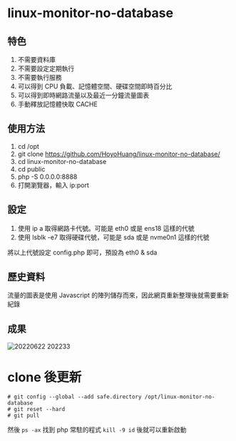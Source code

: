 # linux-monitor-no-database

## 特色

1. 不需要資料庫
2. 不需要設定定期執行
3. 不需要執行服務
4. 可以得到 CPU 負載、記憶體空間、硬碟空間即時百分比
5. 可以得到即時網路流量以及最近一分鐘流量圖表
6. 手動釋放記憶體快取 CACHE

## 使用方法

1. cd /opt
2. git clone https://github.com/HoyoHuang/linux-monitor-no-database/
3. cd linux-monitor-no-database
4. cd public
5. php -S 0.0.0.0:8888
6. 打開瀏覽器，輸入 ip:port

## 設定

1. 使用 ip a 取得網路卡代號。可能是 eth0 或是 ens18 這樣的代號
2. 使用 lsblk -e7 取得硬碟代號，可能是 sda 或是 nvme0n1 這樣的代號

將以上代號設定 config.php 即可，預設為 eth0 & sda

## 歷史資料

流量的圖表是使用 Javascript 的陣列儲存而來，因此網頁重新整理後就需要重新紀錄

## 成果

![20220622 202233](https://user-images.githubusercontent.com/20652669/175028266-5ecf1000-adce-4669-ba1a-b4b5a43772fe.png)

# clone 後更新

```shell
# git config --global --add safe.directory /opt/linux-monitor-no-database
# git reset --hard
# git pull
```

然後 `ps -ax` 找到 php 常駐的程式 `kill -9 id` 後就可以重新啟動

